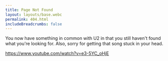 ```yaml
---
title: Page Not Found
layout: layouts/base.webc
permalink: 404.html
includeBreadcrumbs: false
---
```

You now have something in common with U2 in that you still haven't found what you're looking for. Also, sorry for getting that song stuck in your head.

https://www.youtube.com/watch?v=e3-5YC_oHjE